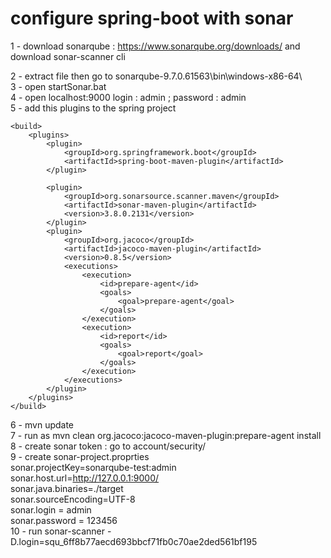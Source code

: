 # configure spring-boot with sonar
1 -  download sonarqube  : https://www.sonarqube.org/downloads/  and  download sonar-scanner cli

2 - extract file then go to sonarqube-9.7.0.61563\bin\windows-x86-64\  
3 - open  startSonar.bat  
4 - open localhost:9000 
	login : admin ; password : admin   
5 - add this plugins to the spring project  

	<build>
		<plugins>
			<plugin>
				<groupId>org.springframework.boot</groupId>
				<artifactId>spring-boot-maven-plugin</artifactId>
			</plugin>
			
			<plugin>
				<groupId>org.sonarsource.scanner.maven</groupId>
				<artifactId>sonar-maven-plugin</artifactId>
				<version>3.8.0.2131</version>
			</plugin>
			<plugin>
				<groupId>org.jacoco</groupId>
				<artifactId>jacoco-maven-plugin</artifactId>
				<version>0.8.5</version>
				<executions>
					<execution>
						<id>prepare-agent</id>
						<goals>
							<goal>prepare-agent</goal>
						</goals>
					</execution>
					<execution>
						<id>report</id>
						<goals>
							<goal>report</goal>
						</goals>
					</execution>
				</executions>
			</plugin>
		</plugins>
	</build>
6 - mvn update   
7 - run as mvn clean org.jacoco:jacoco-maven-plugin:prepare-agent install   
8 - create sonar token : go to account/security/  
9 - create sonar-project.proprties   
	sonar.projectKey=sonarqube-test:admin  
	sonar.host.url=http://127.0.0.1:9000/  
	sonar.java.binaries=./target  
	sonar.sourceEncoding=UTF-8  
	sonar.login = admin  
	sonar.password = 123456  
10 - run  sonar-scanner -D.login=squ_6ff8b77aecd693bbcf71fb0c70ae2ded561bf195  

